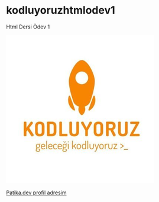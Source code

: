 # kodluyoruzhtmlodev1
Html Dersi Ödev 1


<!-- Image -->

![Kodluyoruz logo](https://raw.githubusercontent.com/Kodluyoruz/taskforce/git/git/markdown-nedir-nasil-kullaniriz-/figures/kodluyoruz_logo.jpg)

<!-- link -->

[Patika.dev profil adresim](https://app.patika.dev/emresiral)